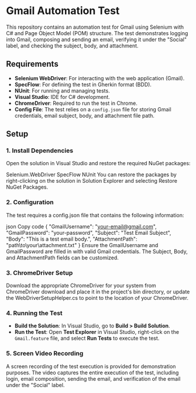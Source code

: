 ﻿# Gmail Automation Test

This repository contains an automation test for Gmail using Selenium with C# and Page Object Model (POM) structure. The test demonstrates logging into Gmail, composing and sending an email, verifying it under the "Social" label, and checking the subject, body, and attachment.

## Requirements

- **Selenium WebDriver**: For interacting with the web application (Gmail).
- **SpecFlow**: For defining the test in Gherkin format (BDD).
- **NUnit**: For running and managing tests.
- **Visual Studio**: IDE for C# development.
- **ChromeDriver**: Required to run the test in Chrome.
- **Config File**: The test relies on a `config.json` file for storing Gmail credentials, email subject, body, and attachment file path.

## Setup

### 1. Install Dependencies
Open the solution in Visual Studio and restore the required NuGet packages:

Selenium.WebDriver
SpecFlow
NUnit
You can restore the packages by right-clicking on the solution in Solution Explorer and selecting Restore NuGet Packages.

### 2. Configuration
The test requires a config.json file that contains the following information:

json
Copy code
{
  "GmailUsername": "your-email@gmail.com",
  "GmailPassword": "your-password",
  "Subject": "Test Email Subject",
  "Body": "This is a test email body.",
  "AttachmentPath": "path\\to\\your\\attachment.txt"
}
Ensure the GmailUsername and GmailPassword are filled in with valid Gmail credentials. The Subject, Body, and AttachmentPath fields can be customized.

### 3. ChromeDriver Setup
Download the appropriate ChromeDriver for your system from ChromeDriver download and place it in the project's bin directory, or update the WebDriverSetupHelper.cs to point to the location of your ChromeDriver.

### 4. Running the Test  
- **Build the Solution**: In Visual Studio, go to **Build > Build Solution**.
- **Run the Test**: Open **Test Explorer** in Visual Studio, right-click on the `Gmail.feature` file, and select **Run Tests** to execute the test.

### 5. Screen Video Recording
A screen recording of the test execution is provided for demonstration purposes. The video captures the entire execution of the test, including login, email composition, sending the email, and verification of the email under the "Social" label.